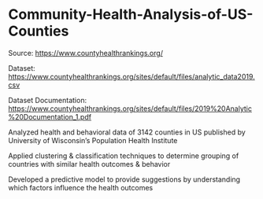 # Community-Health-Analysis-of-US-Counties

Source: https://www.countyhealthrankings.org/

Dataset: https://www.countyhealthrankings.org/sites/default/files/analytic_data2019.csv

Dataset Documentation: https://www.countyhealthrankings.org/sites/default/files/2019%20Analytic%20Documentation_1.pdf

Analyzed health and behavioral data of 3142 counties in US published by University of Wisconsin’s Population Health Institute

Applied clustering & classification techniques to determine grouping of countries with similar health outcomes & behavior

Developed a predictive model to provide suggestions by understanding which factors influence the health outcomes

